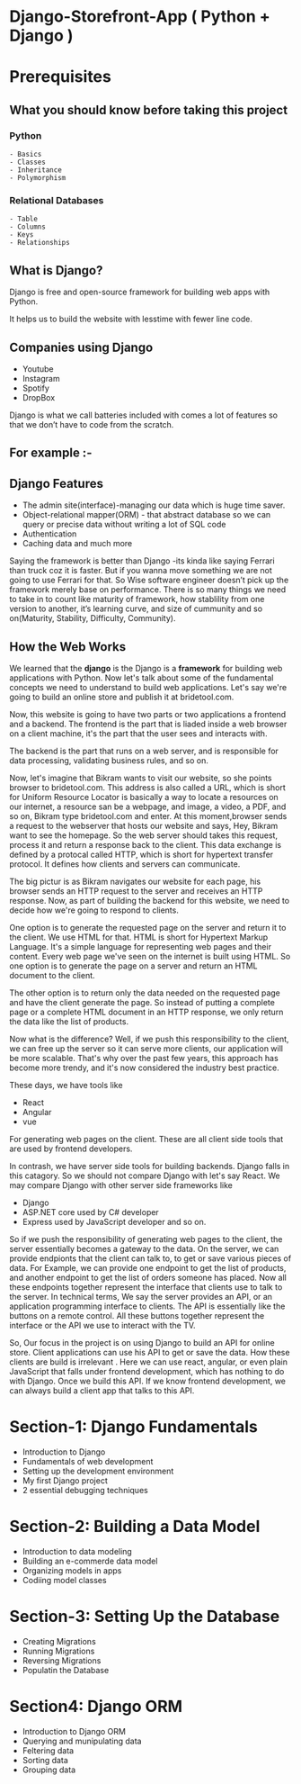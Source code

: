 # Django-Storefront-App ( Python + Django )

# Prerequisites
## What you should know before taking this project
### Python
    - Basics 
    - Classes 
    - Inheritance
    - Polymorphism
### Relational Databases
    - Table 
    - Columns
    - Keys
    - Relationships 

## What is Django?

Django is free and open-source framework for building web apps with Python.

It helps us to build the website with lesstime with fewer line code.

## Companies using Django

- Youtube
- Instagram
- Spotify
- DropBox

Django is what we call batteries included with comes a lot of features so that we don’t have to code from the scratch.

## For example :-
## Django Features
- The admin site(interface)-managing our data which is huge time saver.
- Object-relational mapper(ORM) - that abstract database so we can query or precise data without  writing a lot of SQL code
- Authentication
- Caching data and much more

Saying the framework is better than Django -its kinda like saying Ferrari than truck coz it is faster. But if you wanna move something we are not going to use Ferrari for that. So Wise software engineer doesn’t pick up the framework merely base on performance. There is so many things we need to take in to count like maturity of framework, how stablility from one version to another, it’s learning curve, and size of cummunity and so on(Maturity, Stability, Difficulty, Community).

## How the Web Works
We learned that the <strong>django</strong> is the Django is a <strong>framework</strong> for building web applications with Python. Now let's talk about some of the fundamental concepts we need to understand to build web applications. Let's say we're going to build an online store and publish it at bridetool.com. 

Now, this website is going to have two parts or two applications a frontend and a backend. The frontend is the part that is liaded inside a web browser on a client machine, it's the part that the user sees and interacts with.

The backend is the part that runs on a web server, and is responsible for data processing, validating business rules, and so on. 

Now, let's imagine that Bikram wants to visit our website, so she points browser to bridetool.com. This address is also called a URL, which is short for Uniform Resource Locator is basically a way to locate a resources on our internet, a resource san be a webpage, and image, a video, a PDF, and so on, Bikram type bridetool.com and enter. At this moment,browser sends a request to the webserver that hosts our website and says, Hey, Bikram want to see the homepage. So the web server should takes this request, process it and return a response back to the client. This data exchange is defined by a protocal called HTTP, which is short for hypertext transfer protocol. It defines how clients and servers can communicate.

The big pictur is as Bikram navigates our website for each page, his browser sends an HTTP request to the server and receives an HTTP response. Now, as part of building the backend for this website, we need to decide how we're going to respond to clients. 

One option is to generate the requested page on the server and return it to the client. We use HTML for that. HTML is short for Hypertext Markup Language. It's a simple language for representing web pages and their content. Every web page we've seen on the internet is built using HTML. So one option is to generate the page on a server and return an HTML document to the client.

The other option is to return only the data needed on the requested page and have the client generate the page. So instead of putting a complete page or a complete HTML document  in an HTTP response, we only return the data like the list of products. 

Now what is the difference? Well, if we push this responsibility to the client, we can free up the server so it can serve more clients, our application will be more scalable. That's why over the past few years, this approach has become more trendy, and it's now considered the industry best practice. 

These days, we have tools like
- React
- Angular
- vue

For generating web pages on the client. These are all client side tools that are used by frontend developers. 

In contrash, we have server side tools for building backends. Django falls in this catagory. So we should not compare Django with let's say React. We may compare Django with other server side frameworks like
- Django
- ASP.NET core used by C# developer
- Express used by JavaScript developer and so on.

So if we push the responsibility of generating web pages to the client, the server essentially becomes a gateway to the data. On the  server, we can provide endpionts that the client can talk to, to get or save various pieces of data. For Example, we can provide one endpoint to get the list of products, and another endpoint to get the list of orders someone has placed. Now all these endpoints together represent the interface that clients use to talk to the server. In technical terms, We say the server provides an API, or an application programming interface to clients. The API is essentially like the buttons on a remote control. All these buttons together represent the interface or the API we use to interact with the TV. 

So, Our focus in the project is on using Django to build an API for online store. Client applications can use his API to get or save the data. How these clients are build is irrelevant . Here we can use react, angular, or even plain JavaScript that falls under frontend development, which has nothing to do with Django. Once we build this API. If we know frontend development, we can always build a client app that talks to this API.

# Section-1: Django Fundamentals
- Introduction to Django
- Fundamentals of web development
- Setting up the development environment
- My first Django project
- 2 essential debugging techniques

# Section-2: Building a Data Model
- Introduction to data modeling
- Building an e-commerde data model
- Organizing models in apps 
- Codiing model classes

# Section-3: Setting Up the Database
- Creating Migrations
- Running Migrations
- Reversing Migrations
- Populatin the Database

# Section4: Django ORM
- Introduction to Django ORM
- Querying and munipulating data
- Feltering data
- Sorting data
- Grouping data
